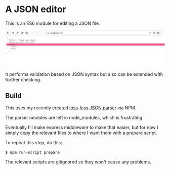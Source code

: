 # A JSON editor

This is an ES6 module for editing a JSON file.

![image of the editor](json-editor-image.png)

It performs validation based on JSON syntax but also can be extended
with further checking.


## Build

This uses my recently created [loss-less JSON parser](https://github.com/nicferrier/nics-json-parser) 
via NPM.

The parser modules are left in node_modules, which is frustrating.

Eventually I'll make express middleware to make that easier, but for
now I simply copy the relevant files to where I want them with a
prepare script.

To repeat this step, do this:

```
$ npm run-script prepare
```

The relevant scripts are gitignored so they won't cause any problems.

